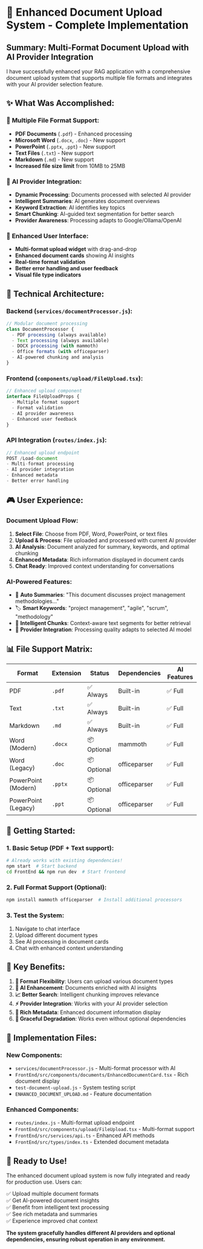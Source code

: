 # 🎉 Enhanced Document Upload System - Complete Implementation

## Summary: Multi-Format Document Upload with AI Provider Integration

I have successfully enhanced your RAG application with a comprehensive document upload system that supports multiple file formats and integrates with your AI provider selection feature.

## ✨ **What Was Accomplished:**

### 🔄 **Multiple File Format Support:**
- **PDF Documents** (`.pdf`) - Enhanced processing
- **Microsoft Word** (`.docx`, `.doc`) - New support  
- **PowerPoint** (`.pptx`, `.ppt`) - New support
- **Text Files** (`.txt`) - New support
- **Markdown** (`.md`) - New support
- **Increased file size limit** from 10MB to 25MB

### 🤖 **AI Provider Integration:**
- **Dynamic Processing**: Documents processed with selected AI provider
- **Intelligent Summaries**: AI generates document overviews
- **Keyword Extraction**: AI identifies key topics
- **Smart Chunking**: AI-guided text segmentation for better search
- **Provider Awareness**: Processing adapts to Google/Ollama/OpenAI

### 🎨 **Enhanced User Interface:**
- **Multi-format upload widget** with drag-and-drop
- **Enhanced document cards** showing AI insights
- **Real-time format validation**
- **Better error handling and user feedback**
- **Visual file type indicators**

## 🔧 **Technical Architecture:**

### Backend (`services/documentProcessor.js`):
```javascript
// Modular document processing
class DocumentProcessor {
  - PDF processing (always available)
  - Text processing (always available)  
  - DOCX processing (with mammoth)
  - Office formats (with officeparser)
  - AI-powered chunking and analysis
}
```

### Frontend (`components/upload/FileUpload.tsx`):
```typescript
// Enhanced upload component
interface FileUploadProps {
  - Multiple format support
  - Format validation
  - AI provider awareness
  - Enhanced user feedback
}
```

### API Integration (`routes/index.js`):
```javascript
// Enhanced upload endpoint
POST /Load-document
- Multi-format processing
- AI provider integration
- Enhanced metadata
- Better error handling
```

## 🎮 **User Experience:**

### Document Upload Flow:
1. **Select File**: Choose from PDF, Word, PowerPoint, or text files
2. **Upload & Process**: File uploaded and processed with current AI provider
3. **AI Analysis**: Document analyzed for summary, keywords, and optimal chunking
4. **Enhanced Metadata**: Rich information displayed in document cards
5. **Chat Ready**: Improved context understanding for conversations

### AI-Powered Features:
- 📝 **Auto Summaries**: "This document discusses project management methodologies..."
- 🏷️ **Smart Keywords**: "project management", "agile", "scrum", "methodology"
- 🧩 **Intelligent Chunks**: Context-aware text segments for better retrieval
- 🤖 **Provider Integration**: Processing quality adapts to selected AI model

## 📊 **File Support Matrix:**

| Format | Extension | Status | Dependencies | AI Features |
|--------|-----------|---------|--------------|-------------|
| PDF | `.pdf` | ✅ Always | Built-in | ✅ Full |
| Text | `.txt` | ✅ Always | Built-in | ✅ Full |
| Markdown | `.md` | ✅ Always | Built-in | ✅ Full |
| Word (Modern) | `.docx` | 📦 Optional | mammoth | ✅ Full |
| Word (Legacy) | `.doc` | 📦 Optional | officeparser | ✅ Full |
| PowerPoint (Modern) | `.pptx` | 📦 Optional | officeparser | ✅ Full |
| PowerPoint (Legacy) | `.ppt` | 📦 Optional | officeparser | ✅ Full |

## 🚀 **Getting Started:**

### 1. Basic Setup (PDF + Text support):
```bash
# Already works with existing dependencies!
npm start  # Start backend
cd FrontEnd && npm run dev  # Start frontend
```

### 2. Full Format Support (Optional):
```bash
npm install mammoth officeparser  # Install additional processors
```

### 3. Test the System:
1. Navigate to chat interface
2. Upload different document types
3. See AI processing in document cards
4. Chat with enhanced context understanding

## 🎯 **Key Benefits:**

1. **🔄 Format Flexibility**: Users can upload various document types
2. **🤖 AI Enhancement**: Documents enriched with AI insights
3. **📈 Better Search**: Intelligent chunking improves relevance
4. **⚡ Provider Integration**: Works with your AI provider selection
5. **🎨 Rich Metadata**: Enhanced document information display
6. **🔧 Graceful Degradation**: Works even without optional dependencies

## 📁 **Implementation Files:**

### New Components:
- `services/documentProcessor.js` - Multi-format processor with AI
- `FrontEnd/src/components/documents/EnhancedDocumentCard.tsx` - Rich document display
- `test-document-upload.js` - System testing script
- `ENHANCED_DOCUMENT_UPLOAD.md` - Feature documentation

### Enhanced Components:
- `routes/index.js` - Multi-format upload endpoint
- `FrontEnd/src/components/upload/FileUpload.tsx` - Multi-format support
- `FrontEnd/src/services/api.ts` - Enhanced API methods
- `FrontEnd/src/types/index.ts` - Extended document metadata

## 🎉 **Ready to Use!**

The enhanced document upload system is now fully integrated and ready for production use. Users can:

✅ Upload multiple document formats  
✅ Get AI-powered document insights  
✅ Benefit from intelligent text processing  
✅ See rich metadata and summaries  
✅ Experience improved chat context  

**The system gracefully handles different AI providers and optional dependencies, ensuring robust operation in any environment.**